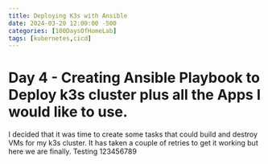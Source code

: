 ```yaml
---
title: Deploying K3s with Ansible
date: 2024-03-20 12:00:00 -500
categories: [100DaysOfHomeLab]
tags: [kubernetes,cicd]
---
```


# Day 4 - Creating Ansible Playbook to Deploy k3s cluster plus all the Apps I would like to use.
I decided that it was time to create some tasks that could build and destroy VMs for my k3s cluster.  It has taken a couple of retries to get it working but here we are finally. Testing 123456789